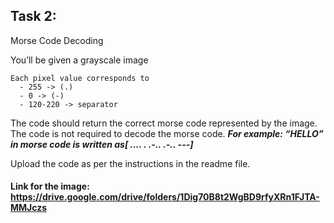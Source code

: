 ## Task 2:

Morse Code Decoding

You’ll be given a grayscale image
```
Each pixel value corresponds to
  - 255 -> (.)
  - 0 -> (-)
  - 120-220 -> separator
```
The code should return the correct morse code represented by the image. The code is not required to decode the morse code. ***For example: “HELLO” in morse code is written as[ .... . .-.. .-.. ---]***

Upload the code as per the instructions in the readme file.

#### Link for the image: https://drive.google.com/drive/folders/1Dig70B8t2WgBD9rfyXRn1FJTA-MMJczs
